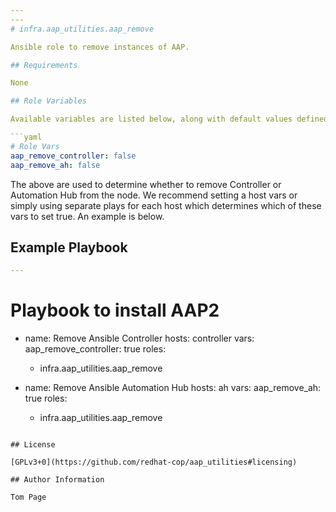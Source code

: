 ```yaml
---
---
# infra.aap_utilities.aap_remove

Ansible role to remove instances of AAP.

## Requirements

None

## Role Variables

Available variables are listed below, along with default values defined (see defaults/main.yml)

```yaml
# Role Vars
aap_remove_controller: false
aap_remove_ah: false
```

The above are used to determine whether to remove Controller or Automation Hub from the node.
We recommend setting a host vars or simply using separate plays for each host which determines which of these vars to set true.
An example is below.

## Example Playbook

```yaml
---
```

# Playbook to install AAP2

- name: Remove Ansible Controller
  hosts: controller
  vars:
    aap_remove_controller: true
  roles:
    - infra.aap_utilities.aap_remove

- name: Remove Ansible Automation Hub
  hosts: ah
  vars:
    aap_remove_ah: true
  roles:
    - infra.aap_utilities.aap_remove
```

## License

[GPLv3+0](https://github.com/redhat-cop/aap_utilities#licensing)

## Author Information

Tom Page
